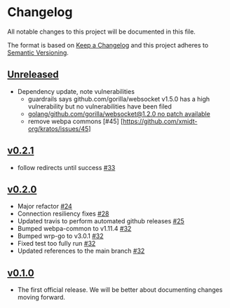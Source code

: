 # Changelog
All notable changes to this project will be documented in this file.

The format is based on [Keep a Changelog](http://keepachangelog.com/en/1.0.0/)
and this project adheres to [Semantic Versioning](http://semver.org/spec/v2.0.0.html).

## [Unreleased]
- Dependency update, note vulnerabilities
  - guardrails says github.com/gorilla/websocket v1.5.0 has a high vulnerability but no vulnerabilities have been filed
  - [golang/github.com/gorilla/websocket@1.2.0 no patch available](golang/github.com/gorilla/websocket@1.2.0)
  - remove webpa commons [#45] [https://github.com/xmidt-org/kratos/issues/45]

## [v0.2.1]
- follow redirects until success [#33](https://github.com/xmidt-org/kratos/pull/33)

## [v0.2.0]
- Major refactor [#24](https://github.com/xmidt-org/kratos/pull/24)
- Connection resiliency fixes [#28](https://github.com/xmidt-org/kratos/pull/28)
- Updated travis to perform automated github releases [#25](https://github.com/xmidt-org/kratos/pull/25)
- Bumped webpa-common to v1.11.4 [#32](https://github.com/xmidt-org/kratos/pull/32)
- Bumped wrp-go to v3.0.1 [#32](https://github.com/xmidt-org/kratos/pull/32)
- Fixed test too fully run [#32](https://github.com/xmidt-org/kratos/pull/32)
- Updated references to the main branch [#32](https://github.com/xmidt-org/kratos/pull/32)

## [v0.1.0]
 - The first official release. We will be better about documenting changes 
   moving forward.

[Unreleased]: https://github.com/xmidt-org/kratos/compare/v0.2.1...HEAD
[v0.2.1]: https://github.com/xmidt-org/kratos/compare/v0.2.0...v0.2.1
[v0.2.0]: https://github.com/xmidt-org/kratos/compare/v0.1.0...v0.2.0
[v0.1.0]: https://github.com/xmidt-org/kratos/compare/444a84c5bf3074f9a9eb16081273fd5bd8cb5ddb...v0.1.0
